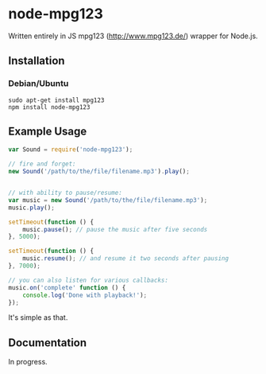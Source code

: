 node-mpg123
===========

Written entirely in JS mpg123 (http://www.mpg123.de/) wrapper for Node.js.

Installation
-----------
### Debian/Ubuntu ###
````
sudo apt-get install mpg123
npm install node-mpg123
````

Example Usage
------------

````javascript
var Sound = require('node-mpg123');

// fire and forget:
new Sound('/path/to/the/file/filename.mp3').play();


// with ability to pause/resume:
var music = new Sound('/path/to/the/file/filename.mp3');
music.play();

setTimeout(function () {
	music.pause(); // pause the music after five seconds
}, 5000);

setTimeout(function () {
	music.resume(); // and resume it two seconds after pausing
}, 7000);

// you can also listen for various callbacks:
music.on('complete' function () {
	console.log('Done with playback!');
});
````

It's simple as that.

Documentation
------------
In progress.
